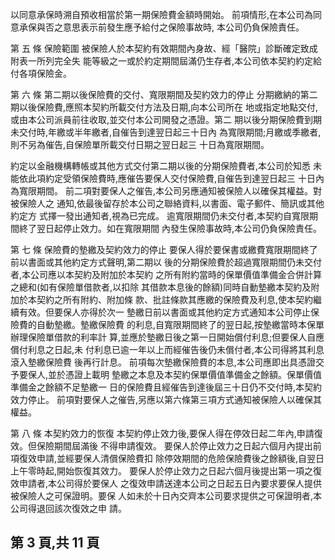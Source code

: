 以同意承保時溯自預收相當於第一期保險費金額時開始。 前項情形,在本公司為同意承保與否之意思表示前發生應予給付之保險事故時, 本公司仍負保險責任。 

第 五 條 保險範圍 被保險人於本契約有效期間內身故、經「醫院」診斷確定致成附表一所列完全失 能等級之一或於約定期間屆滿仍生存者,本公司依本契約約定給付各項保險金。 

第 六 條 第二期以後保險費的交付、寬限期間及契約效力的停止 分期繳納的第二期以後保險費,應照本契約所載交付方法及日期,向本公司所在 地或指定地點交付,或由本公司派員前往收取,並交付本公司開發之憑證。第二 期以後分期保險費到期未交付時,年繳或半年繳者,自催告到達翌日起三十日內 為寬限期間;月繳或季繳者,則不另為催告,自保險單所載交付日期之翌日起三 十日為寬限期間。 

約定以金融機構轉帳或其他方式交付第二期以後的分期保險費者,本公司於知悉 未能依此項約定受領保險費時,應催告要保人交付保險費,自催告到達翌日起三 十日內為寬限期間。 前二項對要保人之催告,本公司另應通知被保險人以確保其權益。對被保險人之 通知,依最後留存於本公司之聯絡資料,以書面、電子郵件、簡訊或其他約定方 式擇一發出通知者,視為已完成。 逾寬限期間仍未交付者,本契約自寬限期間終了翌日起停止效力。如在寬限期間 內發生保險事故時,本公司仍負保險責任。 

第 七 條 保險費的墊繳及契約效力的停止 要保人得於要保書或繳費寬限期間終了前以書面或其他約定方式聲明,第二期以 後的分期保險費於超過寬限期間仍未交付者,本公司應以本契約及附加於本契約 之所有附約當時的保單價值準備金合併計算之總和(如有保險單借款者,以扣除 其借款本息後的餘額)同時自動墊繳本契約及附加於本契約之所有附約、附加條 款、批註條款其應繳的保險費及利息,使本契約繼續有效。但要保人亦得於次一 墊繳日前以書面或其他約定方式通知本公司停止保險費的自動墊繳。墊繳保險費 的利息,自寬限期間終了的翌日起,按墊繳當時本保單辦理保險單借款的利率計 算,並應於墊繳日後之第一日開始償付利息;但要保人自應償付利息之日起,未 付利息已逾一年以上而經催告後仍未償付者,本公司得將其利息滾入墊繳保險費 後再行計息。 前項每次墊繳保險費的本息,本公司應即出具憑證交予要保人,並於憑證上載明 墊繳之本息及本契約保單價值準備金之餘額。保單價值準備金之餘額不足墊繳一 日的保險費且經催告到達後屆三十日仍不交付時,本契約效力停止。 前項對要保人之催告,另應以第六條第三項方式通知被保險人以確保其權益。 

第 八 條 本契約效力的恢復 本契約停止效力後,要保人得在停效日起二年內,申請復效。但保險期間屆滿後 不得申請復效。 要保人於停止效力之日起六個月內提出前項復效申請,並經要保人清償保險費扣 除停效期間的危險保險費後之餘額後,自翌日上午零時起,開始恢復其效力。 要保人於停止效力之日起六個月後提出第一項之復效申請者,本公司得於要保人 之復效申請送達本公司之日起五日內要求要保人提供被保險人之可保證明。要保 人如未於十日內交齊本公司要求提供之可保證明者,本公司得退回該次復效之申 請。 

## 第 3 頁,共 11 頁
